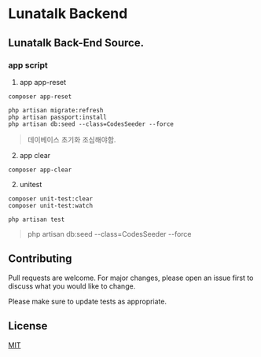 # Lunatalk Backend

## Lunatalk Back-End Source.

### app script
1. app app-reset

```angular2html
composer app-reset
```

```angular2html
php artisan migrate:refresh
php artisan passport:install
php artisan db:seed --class=CodesSeeder --force
```



> 데이베이스 초기화 조심해야함.

2. app clear
```angular2html
composer app-clear
```

2. unitest
```angular2html
composer unit-test:clear
composer unit-test:watch

php artisan test
```

> php artisan db:seed --class=CodesSeeder --force

## Contributing
Pull requests are welcome. For major changes, please open an issue first to discuss what you would like to change.

Please make sure to update tests as appropriate.

## License
[MIT](https://choosealicense.com/licenses/mit/)
